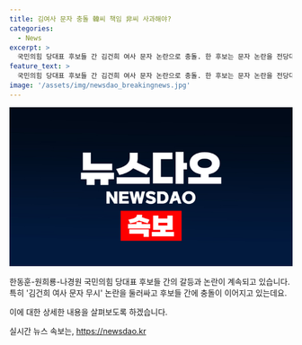 ```yaml
---
title: 김여사 문자 충돌 韓씨 책임 非씨 사과해야?
categories:
  - News
excerpt: >
  국민의힘 당대표 후보들 간 김건희 여사 문자 논란으로 충돌. 한 후보는 문자 논란을 전당대회 개입이라며 반발하고, 원희룡·나경원 후보는 이를 총선 패배 책임론과 연계해 비판. 한 후보는 문자 내용이 사실이 아니라 주장하며, 원 후보는 김 여사의 문자가 사과를 요구하는 취지가 아니라고 반박. 윤상현 후보는 김 여사 문자에 대해 응대해야 했다고 지적하고, 배현진 의원은 자해극이라 비난. 한 후보와 원 후보는 상호간 메시지를 고발하며 신경전까지 벌였다.
feature_text: >
  국민의힘 당대표 후보들 간 김건희 여사 문자 논란으로 충돌. 한 후보는 문자 논란을 전당대회 개입이라며 반발하고, 원희룡·나경원 후보는 이를 총선 패배 책임론과 연계해 비판. 한 후보는 문자 내용이 사실이 아니라 주장하며, 원 후보는 김 여사의 문자가 사과를 요구하는 취지가 아니라고 반박. 윤상현 후보는 김 여사 문자에 대해 응대해야 했다고 지적하고, 배현진 의원은 자해극이라 비난. 한 후보와 원 후보는 상호간 메시지를 고발하며 신경전까지 벌였다.
image: '/assets/img/newsdao_breakingnews.jpg'
---
```


<p><img src="/assets/img/newsdao_breakingnews.jpg" alt="ontimetimes 속보" /></p>

<p>한동훈-원희룡-나경원 국민의힘 당대표 후보들 간의 갈등과 논란이 계속되고 있습니다. 특히 '김건희 여사 문자 무시' 논란을 둘러싸고 후보들 간에 충돌이 이어지고 있는데요.</p>

<p>이에 대한 상세한 내용을 살펴보도록 하겠습니다.</p>
실시간 뉴스 속보는, <a href="https://newsdao.kr" rel="dofollow">https://newsdao.kr</a>


